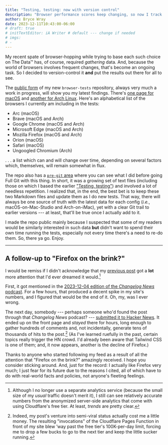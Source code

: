```yaml
---
title: "Testing, testing: now with version control"
description: "Browser performance scores keep changing, so now I track them in Git."
author: Bryce Wray
date: 2023-12-11T10:43:00-06:00
# draft: true
# initTextEditor: iA Writer # default --- change if needed
# imgs:
# -
---
```


My recent spate of browser-hopping while trying to base each such choice on The Data™ has, of course, required *gathering* data. And, because the world of browsers involves frequent changes, that's become an ongoing task. So I decided to version-control it **and** put the results out there for all to see.

<!--more-->

The [public form](https://github.com/brycewray/browser-tests) of my new `browser-tests` repository, always very much a work in progress, will show you my latest findings. There's [one page for macOS](https://github.com/brycewray/browser-tests/blob/main/macos-2023-mac-studio.md) and [another for Arch Linux](https://github.com/brycewray/browser-tests/blob/main/arch-linux-2017-imac.md). Here's an alphabetical list of the browsers I currently am including in the tests:

- Arc (macOS)
- Brave (macOS and Arch)
- Google Chrome (macOS and Arch)
- Microsoft Edge (macOS and Arch)
- Mozilla Firefox (macOS and Arch)
- Orion (macOS)
- Safari (macOS)
- Ungoogled Chromium (Arch)

. . . a list which can and will change over time, depending on several factors which, themselves, will remain somewhat in flux. 

The repo also has a [`pre-git`  area](https://github.com/brycewray/browser-tests/tree/main/pre-git) where you can see what I did before going Full Git with this thing. In short, it was a growing set of text files (including those on which I based the earlier ["Testing, testing"](/posts/2023/10/testing-testing/)) and involved a lot of needless repetition. I realized that, in the end, the best bet is to keep these two Markdown files and update them as I do new tests. That way, there will always be one source of truth with the latest data for each config (*i.e.*, macOS-on-Mac-Studio and Arch-on-iMac), yet with a clear Git trail to earlier versions --- at least, that'll be true once I actually add to it.

I made the repo public mainly because I suspected that some of my readers would be similarly interested in such data **but** didn't want to spend their own time running the tests, especially not every time there's a need to re-do them. So, there ya go. Enjoy.

----

## A follow-up to "Firefox on the brink?"

I would be remiss if I didn't acknowledge that my [previous post](/posts/2023/11/firefox-brink/) got a **lot** more attention that I'd ever dreamed it would.[^numbers]

[^numbers]: Although I no longer use a separate analytics service (because the small size of my *usual* traffic doesn't merit it), I still can see relatively accurate numbers from the anonymized server-side analytics that come with using Cloudflare's free tier. At least, *trends* are pretty clear.

First, it got mentioned in the [2023-12-04 edition of the *Changelog News* podcast](https://changelog.com/news/73). For a few hours, that produced a decent spike in my site's numbers, and I figured that would be the end of it. Oh, my, was I ever wrong.

The next day, somebody --- perhaps someone who'd found the post through that *Changelog News* podcast? --- [submitted it to Hacker News](https://news.ycombinator.com/item?id=38531104). It ended up on the front page and *stayed* there for hours, long enough to gather hundreds of comments and, not incidentally, generate tens of thousands of hits to the post.[^CW] (As I've learned ruefully in the past, certain topics really trigger the HN crowd. I'd already been aware that Tailwind CSS is one of them; and, it now appears, another is the decline of Firefox.)

[^CW]: Indeed, my post's venture into semi-viral status actually cost me a little money. The resulting "invocations" of the Cloudflare Pages Function in front of my site blew ’way past the free tier's 100K-per-day limit, forcing me to drop a few bucks to go to the next tier and keep the little sucker running.

Thanks to anyone who started following my feed as a result of all the attention that "Firefox on the brink?" amazingly received. I hope you consider sticking around. And, just for the record: I actually like Firefox very much; I just fear for its future due to the reasons I cited, all of which have to do with real-world facts and policies, not anyone's fleeting feelings.
